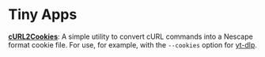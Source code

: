 # Tiny Apps

**[cURL2Cookies](curl2cookies.html)**: A simple utility to convert cURL commands into a Nescape format cookie file. For use, for example, with the `--cookies` option for [yt-dlp](https://github.com/yt-dlp/yt-dlp).

